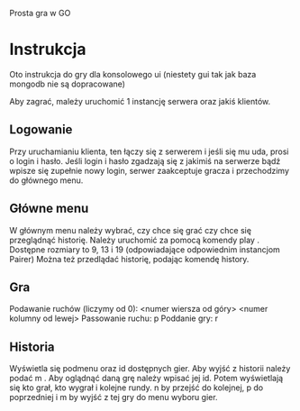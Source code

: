 Prosta gra w GO
# Instrukcja
  Oto instrukcja do gry dla konsolowego ui (niestety gui tak jak baza mongodb nie są dopracowane)

  Aby zagrać, mależy uruchomić 1 instancję serwera oraz jakiś klientów.
## Logowanie
  Przy uruchamianiu klienta, ten łączy się z serwerem i jeśli się mu uda, prosi o login i hasło. Jeśli login i hasło zgadzają się z jakimiś na serwerze bądź wpisze się zupełnie nowy login, serwer zaakceptuje gracza i przechodzimy do głównego menu.
## Główne menu
  W głównym menu należy wybrać, czy chce się grać czy chce się przeglądnąć historię. Należy uruchomić za pomocą komendy play <rozmiar>. Dostępne rozmiary to 9, 13 i 19 (odpowiadające odpowiednim instancjom Pairer)
  Można też przedlądać historię, podając komendę history.
## Gra
  Podawanie ruchów (liczymy od 0): \<numer wiersza od góry\> \<numer kolumny od lewej\>
  Passowanie ruchu: p
  Poddanie gry: r
## Historia
  Wyświetla się podmenu oraz id dostępnych gier. Aby wyjść z historii należy podać m . Aby oglądnąć daną grę należy wpisać jej id. Potem wyświetlają się kto grał, kto wygrał i kolejne rundy. n by przejść do kolejnej, p do poprzedniej i m by wyjść z tej gry do menu wyboru gier.
